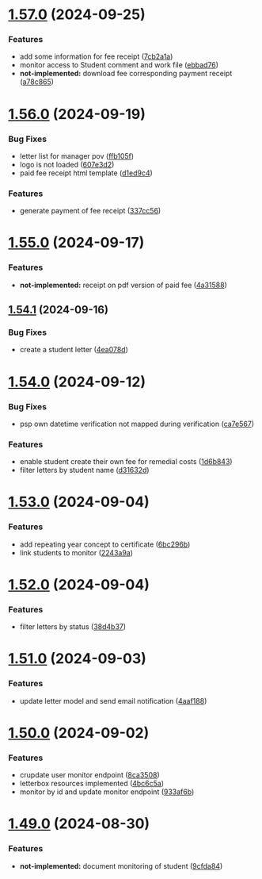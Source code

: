 # [1.57.0](https://github.com/hei-school/hei-admin-api/compare/v1.56.0...v1.57.0) (2024-09-25)


### Features

* add some information for fee receipt  ([7cb2a1a](https://github.com/hei-school/hei-admin-api/commit/7cb2a1afdc2b8f5bd721588fbab43c9f0efd6cc1))
* monitor access to Student comment and work file  ([ebbad76](https://github.com/hei-school/hei-admin-api/commit/ebbad761566e3067a33fc7861300907279a8b23c))
* **not-implemented:** download fee corresponding payment receipt  ([a78c865](https://github.com/hei-school/hei-admin-api/commit/a78c86566ef60e1527179db86bbe94d004e5f75f))



# [1.56.0](https://github.com/hei-school/hei-admin-api/compare/v1.55.0...v1.56.0) (2024-09-19)


### Bug Fixes

* letter list for manager pov ([ffb105f](https://github.com/hei-school/hei-admin-api/commit/ffb105f723cb718cf3885edc2a5a27fff779e377))
* logo is not loaded  ([607e3d2](https://github.com/hei-school/hei-admin-api/commit/607e3d28015e50aaf264d6adc30c2b67e9aae50f))
* paid fee receipt html template  ([d1ed9c4](https://github.com/hei-school/hei-admin-api/commit/d1ed9c4ca3b242e1d5b2a3aab4278944aa47af80))


### Features

* generate payment of fee receipt  ([337cc56](https://github.com/hei-school/hei-admin-api/commit/337cc5617564c8f65edc3931630994374b2071f3))



# [1.55.0](https://github.com/hei-school/hei-admin-api/compare/v1.54.1...v1.55.0) (2024-09-17)


### Features

* **not-implemented:** receipt on pdf version of paid fee  ([4a31588](https://github.com/hei-school/hei-admin-api/commit/4a31588616d668df3db8ee7ef6a212c9c0dfe323))



## [1.54.1](https://github.com/hei-school/hei-admin-api/compare/v1.54.0...v1.54.1) (2024-09-16)


### Bug Fixes

* create a student letter  ([4ea078d](https://github.com/hei-school/hei-admin-api/commit/4ea078d52b86c1d2ec7f89f00ba368891fe1123c))



# [1.54.0](https://github.com/hei-school/hei-admin-api/compare/v1.53.0...v1.54.0) (2024-09-12)


### Bug Fixes

* psp own datetime verification not mapped during verification  ([ca7e567](https://github.com/hei-school/hei-admin-api/commit/ca7e5672b926453730598bedda3fd13e113bdaca))


### Features

* enable student create their own fee for remedial costs  ([1d6b843](https://github.com/hei-school/hei-admin-api/commit/1d6b843d9c17bd8bc324589ffccd236ca3476a30))
* filter letters by student name ([d31632d](https://github.com/hei-school/hei-admin-api/commit/d31632de3db89059cf5b0bbe95d9d75f6ecd9fbc))



# [1.53.0](https://github.com/hei-school/hei-admin-api/compare/v1.52.0...v1.53.0) (2024-09-04)


### Features

* add repeating year concept to certificate  ([6bc296b](https://github.com/hei-school/hei-admin-api/commit/6bc296b0350402bd5f19bca2bcf9d54914537027))
* link students to monitor  ([2243a9a](https://github.com/hei-school/hei-admin-api/commit/2243a9afdf2528a4d049766a2aa36780a769c02a))



# [1.52.0](https://github.com/hei-school/hei-admin-api/compare/v1.51.0...v1.52.0) (2024-09-04)


### Features

* filter letters by status ([38d4b37](https://github.com/hei-school/hei-admin-api/commit/38d4b37e609c74ee42e9618036baabd5a58bc5a6))



# [1.51.0](https://github.com/hei-school/hei-admin-api/compare/v1.50.0...v1.51.0) (2024-09-03)


### Features

* update letter model and send email notification ([4aaf188](https://github.com/hei-school/hei-admin-api/commit/4aaf188b892a29cd1babc4a49829c39f2d9a0bd6))



# [1.50.0](https://github.com/hei-school/hei-admin-api/compare/v1.49.0...v1.50.0) (2024-09-02)


### Features

* crupdate user monitor endpoint  ([8ca3508](https://github.com/hei-school/hei-admin-api/commit/8ca3508b5e86ad9701c2bbb7c6dbc0f10b2b4cb0))
* letterbox resources implemented ([4bc6c5a](https://github.com/hei-school/hei-admin-api/commit/4bc6c5a8d103c15e1cd0208b7745975f7c6273d5))
* monitor by id and update monitor endpoint  ([933af6b](https://github.com/hei-school/hei-admin-api/commit/933af6bee2fabb423a21a1b9b211c07ba7b3cf6b))



# [1.49.0](https://github.com/hei-school/hei-admin-api/compare/v1.48.0...v1.49.0) (2024-08-30)


### Features

* **not-implemented:** document monitoring of student  ([9cfda84](https://github.com/hei-school/hei-admin-api/commit/9cfda8423a8ce6f94442915c613133ab746475f3))



